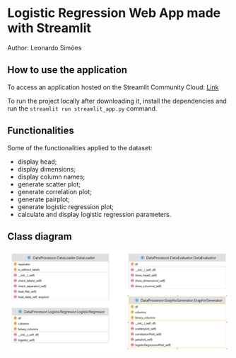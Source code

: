 # Logistic Regression Web App made with Streamlit

Author: Leonardo Simões

## How to use the application
To access an application hosted on the Streamlit Community Cloud:
[Link](https://logistic-regression.streamlit.app)

To run the project locally after downloading it, install the dependencies and run the `streamlit run streamlit_app.py` command.


## Functionalities
Some of the functionalities applied to the dataset:
* display head;
* display dimensions;
* display column names;
* generate scatter plot;
* generate correlation plot;
* generate pairplot;
* generate logistic regression plot;
* calculate and display logistic regression parameters. 


## Class diagram
![UML Class diagram](Diagram-UML-Class.png)
